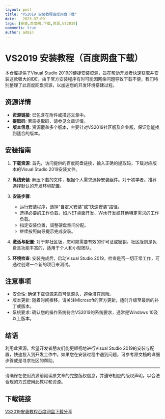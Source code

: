 ```yaml
---
layout: post
title: "VS2019 安装教程百度网盘下载"
date:   2023-07-09
tags: [安装,百度网,下载,资源,VS2019]
comments: true
author: admin
---
```

# VS2019 安装教程（百度网盘下载）

本仓库提供了Visual Studio 2019的便捷安装资源，旨在帮助开发者快速获取并安装这款强大的IDE。由于官方安装程序有时可能因网络问题导致下载不便，我们特别整理了此百度网盘资源，以加速您的开发环境搭建过程。

## 资源详情

- **资源链接**: 已包含在附件或描述文章中。
- **提取码**: 若需提取码，请参见文章详情。
- **版本信息**: 资源覆盖多个版本，主要针对VS2019社区版及企业版，保证您能找到适合的版本。
  
## 安装指南

1. **下载资源**: 首先，访问提供的百度网盘链接，输入正确的提取码，下载对应版本的Visual Studio 2019安装文件。
   
2. **离线安装**: 解压下载的文件，根据个人需求选择安装组件。对于初学者，推荐选择默认的开发环境配置。

3. **安装步骤**:
   - 运行安装程序，选择“自定义安装”或“快速安装”路径。
   - 选择必要的工作负载，如.NET桌面开发、Web开发或其他特定需求的工作负载。
   - 指定安装位置，调整硬盘空间分配。
   - 继续按照向导提示完成安装。

4. **激活与配置**: 对于非社区版，您可能需要有效的许可证或密钥。社区版则是免费且功能丰富的，适用于个人和小型团队。

5. **环境检查**: 安装完成后，启动Visual Studio 2019，检查是否一切正常工作，可通过创建一个新的项目来测试。

## 注意事项

- 安全性: 确保下载资源来自可信源头，避免潜在风险。
- 版本更新: 随着时间推移，请关注Microsoft的官方更新，适时升级至最新的补丁或版本。
- 系统要求: 确认您的操作系统符合VS2019的系统要求，通常是Windows 10及以上版本。

## 结语

利用此资源，希望开发者朋友们能更顺畅地进行Visual Studio 2019的安装与配置，快速投入到开发工作中。如果您在安装过程中遇到问题，可参考原文档的详细步骤或是寻求社区的帮助。

---

请确保在使用资源前阅读原文章的完整版权信息，并遵守相应的版权声明，以合法合规的方式使用此教程和资源。

## 下载链接

[VS2019安装教程百度网盘下载分享](https://pan.quark.cn/s/3e09e6e9a41c)